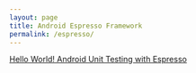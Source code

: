 ```yaml
---
layout: page
title: Android Espresso Framework
permalink: /espresso/
---
```

[Hello World! Android Unit Testing with Espresso](http://metroize.com/hello-world-android-unit-test/)